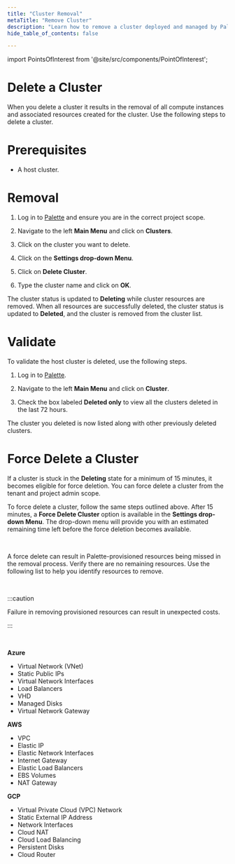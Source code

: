 ```yaml
---
title: "Cluster Removal"
metaTitle: "Remove Cluster"
description: "Learn how to remove a cluster deployed and managed by Palette."
hide_table_of_contents: false

---
```





import PointsOfInterest from '@site/src/components/PointOfInterest';



# Delete a Cluster

When you delete a cluster it results in the removal of all compute instances and associated resources created for the cluster. Use the following steps to delete a cluster. 

# Prerequisites

* A host cluster.



# Removal

1. Log in to [Palette](https://console.spectrocloud.com) and ensure you are in the correct project scope.


2. Navigate to the left **Main Menu** and click on **Clusters**.


3. Click on the cluster you want to delete.


4. Click on the **Settings drop-down Menu**.


5. Click on **Delete Cluster**.


6. Type the cluster name and click on **OK**.

The cluster status is updated to **Deleting** while cluster resources are removed. When all resources are successfully deleted, the cluster status is updated to **Deleted**, and the cluster is removed from the cluster list.


# Validate

To validate the host cluster is deleted, use the following steps.

1. Log in to [Palette](https://console.spectrocloud.com).


2. Navigate to the left **Main Menu** and click on **Cluster**.


4. Check the box labeled **Deleted only** to view all the clusters deleted in the last 72 hours.

The cluster you deleted is now listed along with other previously deleted clusters.



# Force Delete a Cluster

If a cluster is stuck in the **Deleting** state for a minimum of 15 minutes, it becomes eligible for force deletion. You can force delete a cluster from the tenant and project admin scope.

To force delete a cluster, follow the same steps outlined above. After 15 minutes, a **Force Delete Cluster** option is available in the **Settings drop-down Menu**. The drop-down menu will provide you with an estimated remaining time left before the force deletion becomes available.

<br />


A force delete can result in Palette-provisioned resources being missed in the removal process. Verify there are no remaining resources. Use the following list to help you identify resources to remove.

<br />

:::caution

Failure in removing provisioned resources can result in unexpected costs.   

:::

<br />

**Azure**

- Virtual Network (VNet)
- Static Public IPs
- Virtual Network Interfaces
- Load Balancers
- VHD
- Managed Disks
- Virtual Network Gateway



**AWS**

- VPC
- Elastic IP
- Elastic Network Interfaces
- Internet Gateway
- Elastic Load Balancers
- EBS Volumes
- NAT Gateway


**GCP**

- Virtual Private Cloud (VPC) Network
- Static External IP Address
- Network Interfaces 
- Cloud NAT
- Cloud Load Balancing
- Persistent Disks
- Cloud Router




